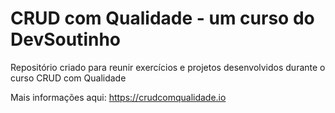# CRUD com Qualidade - um curso do DevSoutinho

Repositório criado para reunir exercícios e projetos desenvolvidos durante o curso CRUD com Qualidade

Mais informações aqui: https://crudcomqualidade.io